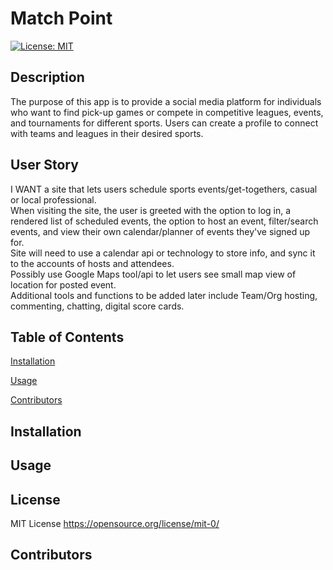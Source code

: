 # Match Point

[![License: MIT](https://img.shields.io/badge/License-MIT-yellow.svg)](https://opensource.org/licenses/MIT)

## Description

The purpose of this app is to provide a social media platform for individuals who want to find pick-up games or compete in competitive leagues, events, and tournaments for different sports. Users can create a profile to connect with teams and leagues in their desired sports.

## User Story

I WANT a site that lets users schedule sports events/get-togethers, casual or local professional.<br />
When visiting the site, the user is greeted with the option to log in, a rendered list of scheduled events, the option to host an event, filter/search events, and view their own calendar/planner of events they've signed up for.<br />
Site will need to use a calendar api or technology to store info, and sync it to the accounts of hosts and attendees.<br />
Possibly use Google Maps tool/api to let users see small map view of location for posted event.<br />
Additional tools and functions to be added later include Team/Org hosting, commenting, chatting, digital score cards.<br />

## Table of Contents

[Installation](#installation)

[Usage](#usage)

[Contributors](#contributors)

## Installation

## Usage

## License

MIT License https://opensource.org/license/mit-0/

## Contributors
